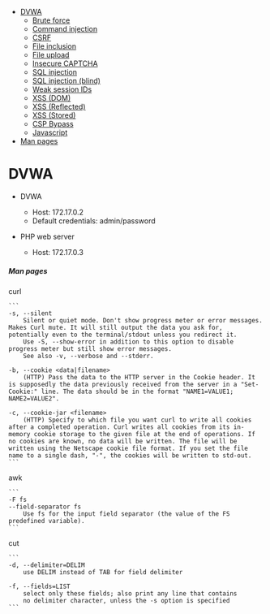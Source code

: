 
- [DVWA](#dvwa)
  - [Brute force](./README-Brute-Force.md)
  - [Command injection](./README-Command-Injection.md)
  - [CSRF](./README-CSRF.md)
  - [File inclusion](./README-File-Inclusion.md)
  - [File upload](./README-File-Upload.md)
  - [Insecure CAPTCHA](./README-Insecure-CAPTCHA.md)
  - [SQL injection](./README-SQL-Injection.md)
  - [SQL injection (blind)](./README-SQL-Injection-Blind.md)
  - [Weak session IDs](./README-Weak-Session-IDs.md)
  - [XSS (DOM)](./README-XSS-DOM.md)
  - [XSS (Reflected)](./README-XSS-Reflected.md)
  - [XSS (Stored)](./README-XSS-Stored.md)
  - [CSP Bypass](./README-CSP-Bypass.md)
  - [Javascript](./README-JavaScript.md)
- [Man pages](#man-pages)

# DVWA

- DVWA
	- Host: 172.17.0.2
	- Default credentials: admin/password

- PHP web server
	- Host: 172.17.0.3

##### Man pages

curl

	```
	-s, --silent
		Silent or quiet mode. Don't show progress meter or error messages. Makes Curl mute. It will still output the data you ask for, potentially even to the terminal/stdout unless you redirect it.
		Use -S, --show-error in addition to this option to disable progress meter but still show error messages.
		See also -v, --verbose and --stderr.

	-b, --cookie <data|filename>
		(HTTP) Pass the data to the HTTP server in the Cookie header. It is supposedly the data previously received from the server in a "Set-Cookie:" line. The data should be in the format "NAME1=VALUE1; NAME2=VALUE2".

	-c, --cookie-jar <filename>
		(HTTP) Specify to which file you want curl to write all cookies after a completed operation. Curl writes all cookies from its in-memory cookie storage to the given file at the end of operations. If no cookies are known, no data will be written. The file will be written using the Netscape cookie file format. If you set the file name to a single dash, "-", the cookies will be written to std‐out.
	```

awk

	```
	-F fs
	--field-separator fs
		Use fs for the input field separator (the value of the FS predefined variable). 
	```

cut

	```
	-d, --delimiter=DELIM
		use DELIM instead of TAB for field delimiter

	-f, --fields=LIST
		select only these fields; also print any line that contains
		no delimiter character, unless the -s option is specified
	```

